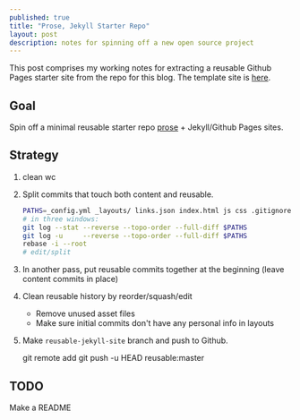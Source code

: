 ```yaml
---
published: true
title: "Prose, Jekyll Starter Repo"
layout: post
description: notes for spinning off a new open source project
---
```


This post comprises my working notes for extracting a reusable Github Pages starter site from the repo for this blog. The template site is [here](https://github.com/edrex/reusable-jekyll-site).

## Goal

Spin off a minimal reusable starter repo [prose](http://prose.io) + Jekyll/Github Pages sites.

## Strategy

1. clean wc
2. Split commits that touch both content and reusable.

    ```bash
    PATHS=_config.yml _layouts/ links.json index.html js css .gitignore css/ fonts/
    # in three windows:
    git log --stat --reverse --topo-order --full-diff $PATHS
    git log -u     --reverse --topo-order --full-diff $PATHS
    rebase -i --root
    # edit/split
    ```

3. In another pass, put reusable commits together at the beginning (leave content commits in place)
4. Clean reusable history by reorder/squash/edit
    * Remove unused asset files
    * Make sure initial commits don't have any personal info in layouts
5. Make `reusable-jekyll-site` branch and push to Github.

    git remote add
    git push -u HEAD reusable:master
    
## TODO

Make a README

